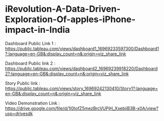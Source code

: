 # iRevolution-A-Data-Driven-Exploration-Of-apples-iPhone-impact-in-India

Dashboard Public Link 1 : https://public.tableau.com/views/dashboard1_16969233597300/Dashboard1?:language=en-GB&:display_count=n&:origin=viz_share_link

Dashboard Public link 2 : https://public.tableau.com/views/dashboard2_16969239918220/Dashboard2?:language=en-GB&:display_count=n&:origin=viz_share_link

Story Public link : https://public.tableau.com/views/story_16969242130410/Story1?:language=en-GB&:display_count=n&:origin=viz_share_link

Video Demonstration Link : https://drive.google.com/file/d/1I0IofZ5mezBrcVUPjH_XxebiiB3B-x0A/view?usp=drivesdk
